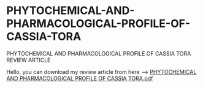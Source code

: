 # PHYTOCHEMICAL-AND-PHARMACOLOGICAL-PROFILE-OF-CASSIA-TORA
PHYTOCHEMICAL AND PHARMACOLOGICAL PROFILE OF CASSIA TORA REVIEW ARTICLE


Hello, you can download my review article from here --> [PHYTOCHEMICAL AND PHARMACOLOGICAL PROFILE OF CASSIA TORA.pdf](https://github.com/maitreyeeDeshpan/PHYTOCHEMICAL-AND-PHARMACOLOGICAL-PROFILE-OF-CASSIA-TORA/files/14728576/PHYTOCHEMICAL.AND.PHARMACOLOGICAL.PROFILE.OF.CASSIA.TORA.pdf)
